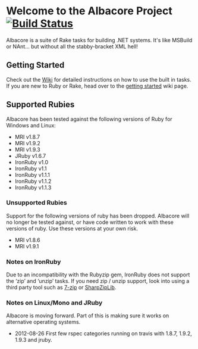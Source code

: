 # Welcome to the Albacore Project [![Build Status](https://secure.travis-ci.org/Albacore/albacore.png?branch=dev)](http://travis-ci.org/Albacore/albacore)

Albacore is a suite of Rake tasks for building .NET systems. It's like MSBuild or NAnt... but without all the stabby-bracket XML hell!

## Getting Started

Check out the [Wiki](https://github.com/Albacore/albacore/wiki) for detailed instructions on how to use the built in tasks. If you are new to Ruby or Rake, head over to the [getting started](https://github.com/Albacore/albacore/wiki/Getting-Started) wiki page.

## Supported Rubies

Albacore has been tested against the following versions of Ruby for Windows and Linux:

* MRI v1.8.7
* MRI v1.9.2
* MRI v1.9.3
* JRuby v1.6.7
* IronRuby v1.0
* IronRuby v1.1
* IronRuby v1.1.1
* IronRuby v1.1.2
* IronRuby v1.1.3


### Unsupported Rubies

Support for the following versions of ruby has been dropped. Albacore will no longer be tested against, or have code written to work with these versions of ruby. Use these versions at your own risk.

* MRI v1.8.6
* MRI v1.9.1

### Notes on IronRuby

Due to an incompatibility with the Rubyzip gem, IronRuby does not support the ‘zip’ and ‘unzip’ tasks. If you need zip / unzip support, look into using a third party tool such as [7-zip](http://7-zip.org) or [SharpZipLib](http://sharpdevelop.net/OpenSource/SharpZipLib/).

### Notes on Linux/Mono and JRuby

Albacore is moving forward. Part of this is making sure it works on alternative operating systems. 

 * 2012-08-26 First few rspec categories running on travis with 1.8.7, 1.9.2, 1.9.3 and jruby.
